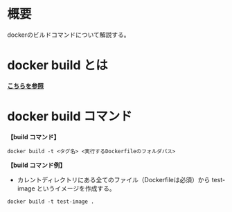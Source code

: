 # 概要
dockerのビルドコマンドについて解説する。

# docker build とは
[**こちらを参照**](https://github.com/adgjmptwgw/aws-practice/blob/main/docker/build/note/%E5%9F%BA%E7%A4%8E%E7%9F%A5%E8%AD%98.md)

# docker build コマンド
**【build コマンド】**
```
docker build -t <タグ名> <実行するDockerfileのフォルダパス>
```

**【build コマンド例】**  
- カレントディレクトリにある全てのファイル（Dockerfileは必須）から test-image というイメージを作成する。
```
docker build -t test-image .
```
